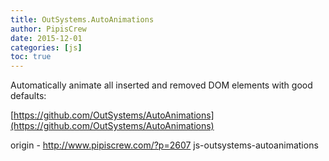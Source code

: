 ```yaml
---
title: OutSystems.AutoAnimations
author: PipisCrew
date: 2015-12-01
categories: [js]
toc: true
---
```


Automatically animate all inserted and removed DOM elements with good defaults:

[https://github.com/OutSystems/AutoAnimations](https://github.com/OutSystems/AutoAnimations)

origin - http://www.pipiscrew.com/?p=2607 js-outsystems-autoanimations